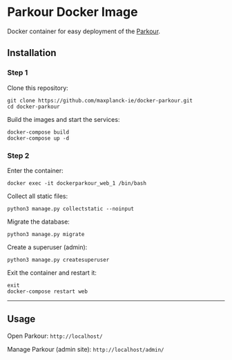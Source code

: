 # Parkour Docker Image

Docker container for easy deployment of the [Parkour](https://github.com/maxplanck-ie/parkour).

## Installation

### Step 1

Clone this repository:
```
git clone https://github.com/maxplanck-ie/docker-parkour.git
cd docker-parkour
```

Build the images and start the services:

```
docker-compose build
docker-compose up -d
```

### Step 2

Enter the container:
```
docker exec -it dockerparkour_web_1 /bin/bash
```

Collect all static files:
```
python3 manage.py collectstatic --noinput
```

Migrate the database:
```
python3 manage.py migrate
```

Create a superuser (admin):
```
python3 manage.py createsuperuser
```

Exit the container and restart it:
```
exit
docker-compose restart web
```

---

## Usage

Open Parkour: ```http://localhost/```

Manage Parkour (admin site): ```http://localhost/admin/```
